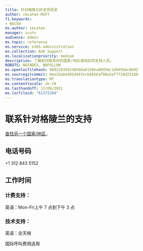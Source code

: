 ```yaml
---
title: 针对格陵兰的支持信息
author: cmcatee-MSFT
f1.keywords:
- NOCSH
ms.author: cmcatee
manager: scotv
audience: Admin
ms.topic: reference
ms.service: o365-administration
ms.collection: Adm_Support
ms.localizationpriority: medium
description: 了解如何联系你的国家/地区或地区的支持人员。
ROBOTS: NOINDEX, NOFOLLOW
ms.openlocfilehash: 909218359248560a0156ba86956c1db6564c8b02
ms.sourcegitcommit: 0ee2dabe402d44fecb6856af98a2ef7720d25189
ms.translationtype: MT
ms.contentlocale: zh-CN
ms.lasthandoff: 12/09/2021
ms.locfileid: "61372284"
---
```

# <a name="contact-support-for-greenland"></a>联系针对格陵兰的支持

[查找另一个国家/地区](../get-help-support.md)。

## <a name="phone-number"></a>电话号码
+1 312 843 5152

## <a name="hours"></a>工作时间
### <a name="billing-support"></a>计费支持：

英语：Mon-Fri上午 7 点到下午 3 点

### <a name="technical-support"></a>技术支持：

英语：全天候

国际呼叫费用适用

